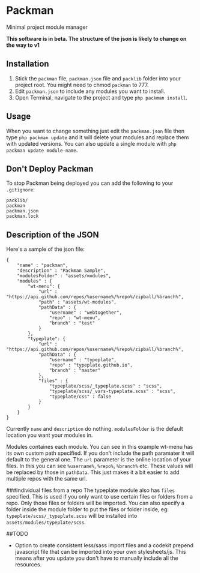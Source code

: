 Packman
=======

Minimal project module manager

**This software is in beta. The structure of the json is likely to change on the way to v1**

## Installation
1. Stick the ``packman`` file, ``packman.json`` file and ``packlib`` folder into your project root. You might need to chmod ``packman`` to 777.
2. Edit ``packman.json`` to include any modules you want to install.
3. Open Terminal, navigate to the project and type ``php packman install``.

## Usage
When you want to change something just edit the ``packman.json`` file then type ``php packman update`` and it will delete your modules and replace them with updated versions. You can also update a single module with ``php packman update module-name``.

## Don't Deploy Packman
To stop Packman being deployed you can add the following to your ``.gitignore``:
     
    packlib/
    packman
    packman.json
    packman.lock

## Description of the JSON
Here's a sample of the json file:

    {
    	"name" : "packman",
    	"description" : "Packman Sample",
    	"modulesFolder" : "assets/modules",
    	"modules" : {
    		"wt-menu": {
    			"url" : "https://api.github.com/repos/%username%/%repo%/zipball/%branch%",
    			"path" : "assets/wt-modules",
    			"pathData" : {
    				"username" : "webtogether",
    				"repo" : "wt-menu",
    				"branch" : "test"
    			}
    		},
    		"typeplate": {
    			"url" : "https://api.github.com/repos/%username%/%repo%/zipball/%branch%",
    			"pathData" : {
    				"username" : "typeplate",
    				"repo" : "typeplate.github.io",
    				"branch" : "master"
    			},
    			"files" : {
                    "typeplate/scss/_typeplate.scss" : "scss",
                    "typeplate/scss/_vars-typeplate.scss" : "scss",
                    "typeplate/css" : false
                }
    		}
    	}
    }

Currently ``name`` and ``description`` do nothing. ``modulesFolder`` is the default location you want your modules in.

Modules containes each module. You can see in this example wt-menu has its own custom path specified. If you don't include the path paramater it will default to the general one. The ``url`` parameter is the online location of your files. In this you can see ``%username%``, ``%repo%``, ``%branch%`` etc. These values will be replaced by those in ``pathData``. This just makes it a bit easier to add multiple repos with the same url.

###Individual files from a repo
The typeplate module also has ``files`` specified. This is used if you only want to use certain files or folders from a repo. Only those files or folders will be imported. You can also specify a folder inside the module folder to put the files or folder inside, eg: ``typeplate/scss/_typeplate.scss`` will be installed into ``assets/modules/typeplate/scss``.

##TODO
* Option to create consistent less/sass import files and a codekit prepend javascript file that can be imported into your own stylesheets/js. This means after you update you don't have to manually include all the resources.